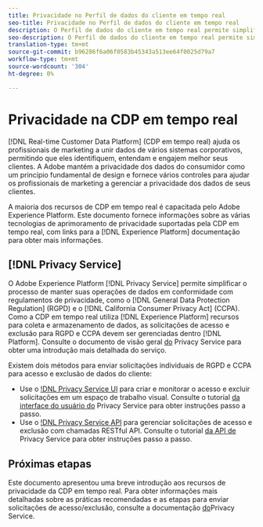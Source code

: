 ```yaml
---
title: Privacidade no Perfil de dados do cliente em tempo real
seo-title: Privacidade no Perfil de dados do cliente em tempo real
description: O Perfil de dados do cliente em tempo real permite simplificar o processo de manter suas operações de dados em conformidade com as regras de privacidade.
seo-description: O Perfil de dados do cliente em tempo real permite simplificar o processo de manter suas operações de dados em conformidade com as regras de privacidade.
translation-type: tm+mt
source-git-commit: b96286f6a06f0583b45343a513ee64f0025d79a7
workflow-type: tm+mt
source-wordcount: '304'
ht-degree: 0%

---
```



# Privacidade na CDP em tempo real

[!DNL Real-time Customer Data Platform] (CDP em tempo real) ajuda os profissionais de marketing a unir dados de vários sistemas corporativos, permitindo que eles identifiquem, entendam e engajem melhor seus clientes. A Adobe mantém a privacidade dos dados do consumidor como um princípio fundamental de design e fornece vários controles para ajudar os profissionais de marketing a gerenciar a privacidade dos dados de seus clientes.

A maioria dos recursos de CDP em tempo real é capacitada pelo Adobe Experience Platform. Este documento fornece informações sobre as várias tecnologias de aprimoramento de privacidade suportadas pela CDP em tempo real, com links para a [!DNL Experience Platform] documentação para obter mais informações.

## [!DNL Privacy Service]

O Adobe Experience Platform [!DNL Privacy Service] permite simplificar o processo de manter suas operações de dados em conformidade com regulamentos de privacidade, como o [!DNL General Data Protection Regulation] (RGPD) e o [!DNL California Consumer Privacy Act] (CCPA). Como a CDP em tempo real utiliza [!DNL Experience Platform] recursos para coleta e armazenamento de dados, as solicitações de acesso e exclusão para RGPD e CCPA devem ser gerenciadas dentro [!DNL Platform]. Consulte o documento de visão geral [do](../../privacy-service/home.md) Privacy Service para obter uma introdução mais detalhada do serviço.

Existem dois métodos para enviar solicitações individuais de RGPD e CCPA para acesso e exclusão de dados do cliente:

* Use o [!DNL Privacy Service UI](https://gdprui.cloud.adobe.io/) para criar e monitorar o acesso e excluir solicitações em um espaço de trabalho visual. Consulte o tutorial [da interface do usuário do](../../privacy-service/ui/overview.md) Privacy Service para obter instruções passo a passo.
* Use o [!DNL Privacy Service API](https://www.adobe.io/apis/experienceplatform/home/api-reference.html#!acpdr/swagger-specs/privacy-service.yaml) para gerenciar solicitações de acesso e exclusão com chamadas RESTful API. Consulte o tutorial [da API de](../../privacy-service/api/getting-started.md) Privacy Service para obter instruções passo a passo.

<!-- (Capability will not be available for November GA) 
## Opt-out capabilities

Real-time CDP provides two types of consumer opt-out capabilities:

1. **General opt-out**: (Waiting on info)
1. **Segment-level opt-out of sale**: Opt-out of sale requests are captured using the Profile Privacy mixin (see the section on "Handling opt-out requests" in the [Real-time Customer Profile overview](../../profile/home.md) for more information). Using this, you can exclude users who have opted out from a segment using boolean logic ("AND NOT") in the segment predicate.
-->

## Próximas etapas

Este documento apresentou uma breve introdução aos recursos de privacidade da CDP em tempo real. Para obter informações mais detalhadas sobre as práticas recomendadas e as etapas para enviar solicitações de acesso/exclusão, consulte a documentação [do](../../privacy-service/home.md)Privacy Service.